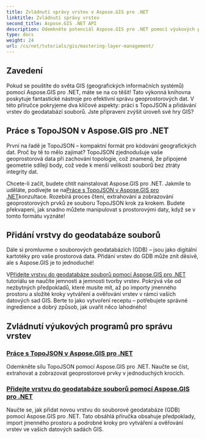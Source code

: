 ```yaml
---
title: Zvládnutí správy vrstev v Aspose.GIS pro .NET
linktitle: Zvládnutí správy vrstev
second_title: Aspose.GIS .NET API
description: Odemkněte potenciál Aspose.GIS pro .NET pomocí výukových programů na TopoJSON a File Geodatabases. Zjednodušte si správu vrstev.
type: docs
weight: 24
url: /cs/net/tutorials/gis/mastering-layer-management/
---
```

## Zavedení

Pokud se pouštíte do světa GIS (geografických informačních systémů) pomocí Aspose.GIS pro .NET, máte se na co těšit! Tato výkonná knihovna poskytuje fantastické nástroje pro efektivní správu geoprostorových dat. V této příručce pokryjeme dva klíčové aspekty: práci s TopoJSON a přidávání vrstev do geodatabází souborů. Jste připraveni zvýšit úroveň své hry GIS?

## Práce s TopoJSON v Aspose.GIS pro .NET

První na řadě je TopoJSON – kompaktní formát pro kódování geografických dat. Proč by tě to mělo zajímat? TopoJSON zjednodušuje vaše geoprostorová data při zachování topologie, což znamená, že připojené geometrie sdílejí body, což vede k menší velikosti souborů bez ztráty integrity dat. 

 Chcete-li začít, budete chtít nainstalovat Aspose.GIS pro .NET. Jakmile to uděláte, podívejte se na[Práce s TopoJSON v Aspose.GIS pro .NET](./working-with-topojson/)konzultace. Rozebírá proces čtení, extrahování a zobrazování geoprostorových prvků ze souboru TopoJSON krok za krokem. Budete překvapeni, jak snadno můžete manipulovat s prostorovými daty, když se v tomto formátu vyznáte!

## Přidání vrstvy do geodatabáze souborů

Dále si promluvme o souborových geodatabázích (GDB) – jsou jako digitální kartotéky pro vaše prostorová data. Přidání vrstev do GDB může znít děsivě, ale s Aspose.GIS je to jednoduché! 

 V[Přidejte vrstvu do geodatabáze souborů pomocí Aspose.GIS pro .NET](./add-layer-to-file-geo-database/) tutoriálu se naučíte jemnosti a jemnosti tvorby vrstev. Pokrývá vše od nezbytných předpokladů, které musíte mít, až po importy jmenného prostoru a složité kroky vytváření a ověřování vrstev v rámci vašich datových sad GIS. Berte to jako vytvoření receptu – potřebujete správné ingredience a dobrý způsob, jak uvařit něco lahodného!

## Zvládnutí výukových programů pro správu vrstev
### [Práce s TopoJSON v Aspose.GIS pro .NET](./working-with-topojson/)
Odemkněte sílu TopoJSON pomocí Aspose.GIS pro .NET. Naučte se číst, extrahovat a zobrazovat geoprostorové prvky v jednoduchých krocích.
### [Přidejte vrstvu do geodatabáze souborů pomocí Aspose.GIS pro .NET](./add-layer-to-file-geo-database/)
Naučte se, jak přidat novou vrstvu do souborové geodatabáze (GDB) pomocí Aspose.GIS pro .NET. Tato obsáhlá příručka obsahuje předpoklady, import jmenného prostoru a podrobné kroky pro vytváření a ověřování vrstev ve vašich datových sadách GIS.
